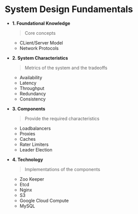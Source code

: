 # System Design Fundamentals

* __1. Foundational Knowledge__

    > Core concepts

    * CLient/Server Model
    * Network Protocols

* __2. System Characteristics__

    > Metrics of the system and the tradeoffs

    * Availability
    * Latency
    * Throughput
    * Redundancy
    * Consistency

* __3. Components__

    > Provide the required characteristics

    * Loadbalancers
    * Proxies
    * Caches
    * Rater Limiters
    * Leader Election

* __4. Technology__

    > Implementations of the components

    * Zoo Keeper
    * Etcd
    * Nginx
    * S3
    * Google Cloud Compute
    * MySQL



